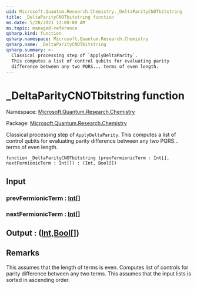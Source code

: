 ```yaml
---
uid: Microsoft.Quantum.Research.Chemistry._DeltaParityCNOTbitstring
title: _DeltaParityCNOTbitstring function
ms.date: 5/28/2021 12:00:00 AM
ms.topic: managed-reference
qsharp.kind: function
qsharp.namespace: Microsoft.Quantum.Research.Chemistry
qsharp.name: _DeltaParityCNOTbitstring
qsharp.summary: >-
  Classical processing step of `ApplyDeltaParity`.
  This computes a list of control qubits for evaluating parity
  difference between any two PQRS... terms of even length.
---
```


# _DeltaParityCNOTbitstring function

Namespace: [Microsoft.Quantum.Research.Chemistry](xref:Microsoft.Quantum.Research.Chemistry)

Package: [Microsoft.Quantum.Research.Chemistry](https://nuget.org/packages/Microsoft.Quantum.Research.Chemistry)


Classical processing step of `ApplyDeltaParity`.This computes a list of control qubits for evaluating paritydifference between any two PQRS... terms of even length.

```qsharp
function _DeltaParityCNOTbitstring (prevFermionicTerm : Int[], nextFermionicTerm : Int[]) : (Int, Bool[])
```


## Input

### prevFermionicTerm : [Int](xref:microsoft.quantum.qsharp.valueliterals#int-literals)[]




### nextFermionicTerm : [Int](xref:microsoft.quantum.qsharp.valueliterals#int-literals)[]





## Output : ([Int](xref:microsoft.quantum.qsharp.valueliterals#int-literals),[Bool](xref:microsoft.quantum.qsharp.valueliterals#bool-literals)[])



## Remarks

This assumes that the length of terms is even.Computes list of controls for parity difference between any two terms.This assumes that the input lists is sorted in ascending order.